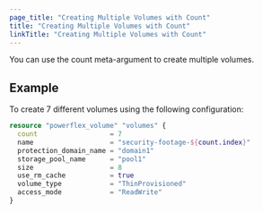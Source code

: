 ```yaml
---
page_title: "Creating Multiple Volumes with Count"
title: "Creating Multiple Volumes with Count"
linkTitle: "Creating Multiple Volumes with Count"
---
```


<!--
Copyright (c) 2023-2024 Dell Inc., or its subsidiaries. All Rights Reserved.

Licensed under the Mozilla Public License Version 2.0 (the "License");
you may not use this file except in compliance with the License.
You may obtain a copy of the License at

    http://mozilla.org/MPL/2.0/


Unless required by applicable law or agreed to in writing, software
distributed under the License is distributed on an "AS IS" BASIS,
WITHOUT WARRANTIES OR CONDITIONS OF ANY KIND, either express or implied.
See the License for the specific language governing permissions and
limitations under the License.
-->

You can use the count meta-argument to create multiple volumes.

## Example

To create 7 different volumes using the following configuration:

```terraform
resource "powerflex_volume" "volumes" {
  count                  = 7
  name                   = "security-footage-${count.index}"
  protection_domain_name = "domain1"
  storage_pool_name      = "pool1"
  size                   = 8
  use_rm_cache           = true
  volume_type            = "ThinProvisioned"
  access_mode            = "ReadWrite"
}
```
